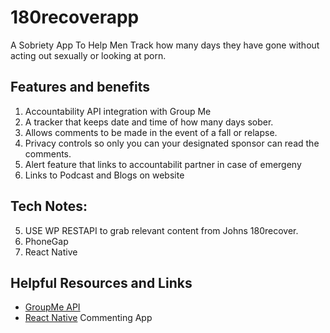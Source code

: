 # 180recoverapp
A Sobriety App To Help Men Track how many days they have gone without acting out sexually or looking at porn.

## Features and benefits
1. Accountability API integration with Group Me
2. A tracker that keeps date and time of how many days sober.
3. Allows comments to be made in the event of a fall or relapse. 
4. Privacy controls so only you can your designated sponsor can read the comments.
3. Alert feature that links to accountabilit partner in case of emergeny
4. Links to Podcast and Blogs on website


## Tech Notes:
5. USE WP RESTAPI to grab relevant content from Johns 180recover. 
6. PhoneGap
7. React Native

## Helpful Resources and Links
- [GroupMe API](https://dev.groupme.com/docs/v3)
- [React Native](https://rationalappdev.com/implementing-comments-with-react-native-and-nodejs/) Commenting App




